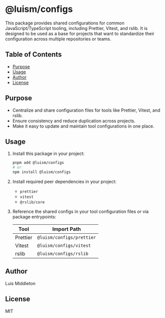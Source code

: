 

# @luism/configs

This package provides shared configurations for common JavaScript/TypeScript tooling, including Prettier, Vitest, and rslib. It is designed to be used as a base for projects that want to standardize their configuration across multiple repositories or teams.

## Table of Contents

- [Purpose](#purpose)
- [Usage](#usage)
- [Author](#author)
- [License](#license)

## Purpose

- Centralize and share configuration files for tools like Prettier, Vitest, and rslib.
- Ensure consistency and reduce duplication across projects.
- Make it easy to update and maintain tool configurations in one place.

## Usage

1. Install this package in your project:
	```sh
	pnpm add @luism/configs
	# or
	npm install @luism/configs
	```

2. Install required peer dependencies in your project:
	- `prettier`
	- `vitest`
	- `@rslib/core`

3. Reference the shared configs in your tool configuration files or via package entrypoints:

	| Tool     | Import Path                |
	|----------|---------------------------|
	| Prettier | `@luism/configs/prettier` |
	| Vitest   | `@luism/configs/vitest`   |
	| rslib    | `@luism/configs/rslib`    |

## Author

Luis Middleton

## License

MIT
